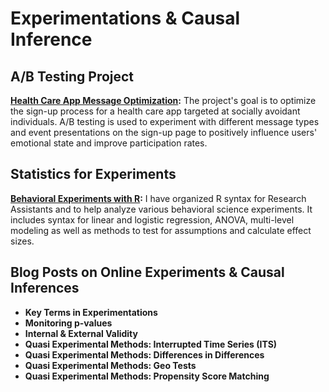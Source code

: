# Experimentations & Causal Inference

## A/B Testing Project

**[Health Care App Message Optimization](https://github.com/yyklee/social-event-experimentation):**
The project's goal is to optimize the sign-up process for a health care app targeted at socially avoidant individuals. A/B testing is used to experiment with different message types and event presentations on the sign-up page to positively influence users' emotional state and improve participation rates.

## Statistics for Experiments
**[Behavioral Experiments with R](https://github.com/yyklee/R-for-behavioral-experimentations):**
I have organized R syntax for Research Assistants and to help analyze various behavioral science experiments. It includes syntax for linear and logistic regression, ANOVA, multi-level modeling as well as methods to test for assumptions and calculate effect sizes.

## Blog Posts on Online Experiments & Causal Inferences
- **Key Terms in Experimentations**
- **Monitoring p-values**
- **Internal & External Validity**
- **Quasi Experimental Methods: Interrupted Time Series (ITS)** 
- **Quasi Experimental Methods: Differences in Differences**
- **Quasi Experimental Methods: Geo Tests**
- **Quasi Experimental Methods: Propensity Score Matching**
